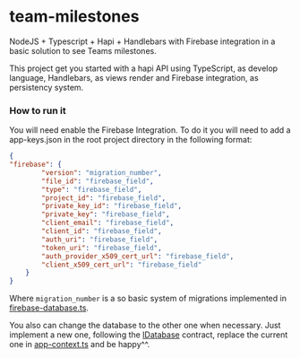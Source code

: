 # team-milestones
NodeJS + Typescript + Hapi + Handlebars with Firebase integration in a basic solution to see Teams milestones.

This project get you started with a hapi API using TypeScript, as develop language, Handlebars, as views render and Firebase integration, as persistency system.

### How to run it
You will need enable the Firebase Integration. To do it you will need to add a app-keys.json in the root project directory in the following format:

```json
{
"firebase": {
		"version": "migration_number",
		"file_id": "firebase_field",
		"type": "firebase_field",
		"project_id": "firebase_field",
		"private_key_id": "firebase_field",
		"private_key": "firebase_field",
		"client_email": "firebase_field",
		"client_id": "firebase_field",
		"auth_uri": "firebase_field",
		"token_uri": "firebase_field",
		"auth_provider_x509_cert_url": "firebase_field",
		"client_x509_cert_url": "firebase_field"
	}
}
```
Where ```migration_number``` is a so basic system of migrations implemented in [firebase-database.ts](src/core/db/firebase-database.ts).

You also can change the database to the other one when necessary. Just implement a new one, following the [IDatabase](src/core/abstraction/db/database.ts) contract, replace the current one in [app-context.ts](src/core/app-context.ts) and be happy^^.
